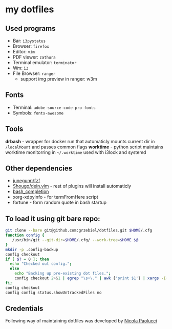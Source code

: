 # my dotfiles

## Used programs

* Bar: ```i3pystatus```
* Browser: ```firefox```
* Editor: ```vim```
* PDF viewer: ```zathura```
* Terminal emulator: ```terminator```
* Wm: ```i3```
* File Browser: `ranger`
    * support img preview in ranger: w3m

## Fonts

* Terminal: ```adobe-source-code-pro-fonts```
* Symbols: ```fonts-awesome```

## Tools
**drbash** - wrapper for docker run that automaticly mounts current dir in `/localMount` and passes common flags
**worktime** - python script maintains worktime monitorring in `~/.worktime` used with i3lock and systemd

## Other dependencies

* [junegunn/fzf](https://github.com/junegunn/fzf)
* [Shougo/dein.vim](https://github.com/Shougo/dein.vim) - rest of plugins will install automaticly
* [bash_completion](https://github.com/scop/bash_completion)
* xorg-xdpyinfo - for termFromHere script
* fortune - form random quote in bash startup


## To load it using git bare repo:

```bash
git clone --bare git@github.com:grzebiel/dotfiles.git $HOME/.cfg
function config {
   /usr/bin/git --git-dir=$HOME/.cfg/ --work-tree=$HOME $@
}
mkdir -p .config-backup
config checkout
if [ $? = 0 ]; then
  echo "Checked out config.";
  else
    echo "Backing up pre-existing dot files.";
    config checkout 2>&1 | egrep "\s+\." | awk {'print $1'} | xargs -I{} mv {} .config-backup/{}
fi;
config checkout
config config status.showUntrackedFiles no
```

## Credentials
Following way of maintaining dotfiles was developed by [Nicola Paolucci](https://developer.atlassian.com/blog/2016/02/best-way-to-store-dotfiles-git-bare-repo/)
